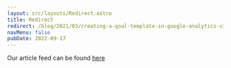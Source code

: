 ```yaml
---
layout: src/layouts/Redirect.astro
title: Redirect
redirect: /blog/2021/03/creating-a-goal-template-in-google-analytics-v3/
navMenu: false
pubDate: 2022-09-17
---
```

<div>
Our article feed can be found <a href="/blog/2021/03/creating-a-goal-template-in-google-analytics-v3/">here</a>
</div>
